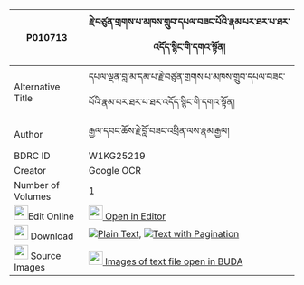 |P010713|རྗེ་བཙུན་གྲགས་པ་མཁས་གྲུབ་དཔལ་བཟང་པོའི་རྣམ་པར་ཐར་པ་ཐར་འདོད་སྙིང་གི་དགའ་སྟོན། 
| --- | --- 
|Alternative Title |དཔལ་ལྡན་བླ་མ་དམ་པ་རྗེ་བཙུན་གྲགས་པ་མཁས་གྲུབ་དཔལ་བཟང་པོའི་རྣམ་པར་ཐར་པ་ཐར་འདོད་སྙིང་གི་དགའ་སྟོན།
|Author| རྒྱལ་དབང་ཆོས་རྗེ་བློ་བཟང་འཕྲིན་ལས་རྣམ་རྒྱལ།
|BDRC ID | W1KG25219
|Creator | Google OCR
|Number of Volumes| 1
|<img width="25" src="https://img.icons8.com/color/25/000000/edit-property.png">Edit Online| [<img width="25" src="https://avatars.githubusercontent.com/u/45091458?s=200&v=4"> Open in Editor](http://editor.openpecha.org/P010713)
|<img width="25" src="https://img.icons8.com/fluent/48/000000/download-2.png"/>  Download | [![](https://img.icons8.com/color/20/000000/txt.png)Plain Text](https://github.com/Openpecha/P010713/releases/download/v1/jetsun_drakpa_khedrub_pal_zang_plain_P010713.zip), [![](https://img.icons8.com/color/20/000000/txt.png)Text with Pagination](https://github.com/Openpecha/P010713/releases/download/v1/jetsun_drakpa_khedrub_pal_zang_pages_P010713.zip)
|<img width="25" src="https://img.icons8.com/plasticine/100/000000/pictures-folder.png"/>  Source Images | [<img width="25" src="https://library.bdrc.io/icons/BUDA-small.svg"> Images of text file open in BUDA](https://library.bdrc.io/show/bdr:W1KG25219)